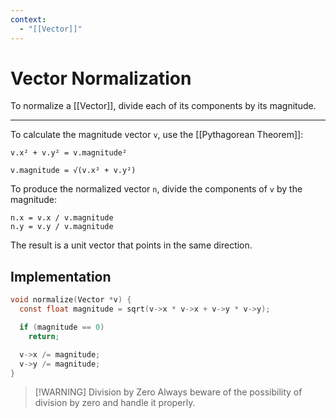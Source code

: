 ```yaml
---
context:
  - "[[Vector]]"
---
```


# Vector Normalization

To normalize a [[Vector]], divide each of its components by its magnitude.

---

To calculate the magnitude vector `v`, use the [[Pythagorean Theorem]]:

```
v.x² + v.y² = v.magnitude²

v.magnitude = √(v.x² + v.y²)
```

To produce the normalized vector `n`, divide the components of `v` by the magnitude:

```
n.x = v.x / v.magnitude
n.y = v.y / v.magnitude
```

The result is a unit vector that points in the same direction.

## Implementation

```c
void normalize(Vector *v) {
  const float magnitude = sqrt(v->x * v->x + v->y * v->y);

  if (magnitude == 0)
    return;

  v->x /= magnitude;
  v->y /= magnitude;
}
```

> [!WARNING] Division by Zero
> Always beware of the possibility of division by zero and handle it properly.
